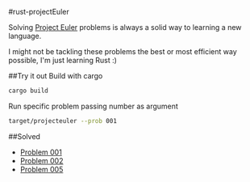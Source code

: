 #rust-projectEuler

Solving [Project Euler](http://www.projecteuler.net) problems is always a solid
way to learning a new language.

I might not be tackling these problems the best or most efficient way possible,
I'm just learning Rust :)

##Try it out
Build with cargo
```bash
cargo build
```
Run specific problem passing number as argument

```bash
target/projecteuler --prob 001
```
##Solved
* [Problem 001](src/prob1.rs)
* [Problem 002](src/prob2.rs)
* [Problem 005](src/prob5.rs)
